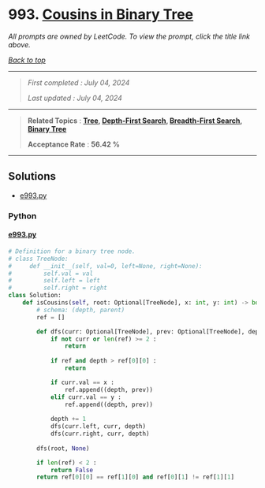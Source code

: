 # 993. [Cousins in Binary Tree](<https://leetcode.com/problems/cousins-in-binary-tree>)

*All prompts are owned by LeetCode. To view the prompt, click the title link above.*

*[Back to top](<../README.md>)*

------

> *First completed : July 04, 2024*
>
> *Last updated : July 04, 2024*

------

> **Related Topics** : **[Tree](<by_topic/Tree.md>), [Depth-First Search](<by_topic/Depth-First Search.md>), [Breadth-First Search](<by_topic/Breadth-First Search.md>), [Binary Tree](<by_topic/Binary Tree.md>)**
>
> **Acceptance Rate** : **56.42 %**

------

## Solutions

- [e993.py](<../my-submissions/e993.py>)
### Python
#### [e993.py](<../my-submissions/e993.py>)
```Python
# Definition for a binary tree node.
# class TreeNode:
#     def __init__(self, val=0, left=None, right=None):
#         self.val = val
#         self.left = left
#         self.right = right
class Solution:
    def isCousins(self, root: Optional[TreeNode], x: int, y: int) -> bool:
        # schema: (depth, parent)
        ref = []

        def dfs(curr: Optional[TreeNode], prev: Optional[TreeNode], depth: int = 0) -> None :
            if not curr or len(ref) >= 2 :
                return
            
            if ref and depth > ref[0][0] :
                return

            if curr.val == x :
                ref.append((depth, prev))
            elif curr.val == y :
                ref.append((depth, prev))
            
            depth += 1
            dfs(curr.left, curr, depth)
            dfs(curr.right, curr, depth)
        
        dfs(root, None)

        if len(ref) < 2 :
            return False
        return ref[0][0] == ref[1][0] and ref[0][1] != ref[1][1]
```

